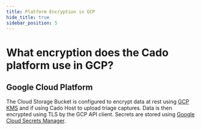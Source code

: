 ```yaml
---
title: Platform Encryption in GCP
hide_title: true
sidebar_position: 5
---
```


# What encryption does the Cado platform use in GCP?

## Google Cloud Platform
The Cloud Storage Bucket is configured to encrypt data at rest using [GCP KMS](https://cloud.google.com/security/products/security-key-management) and if using Cado Host to upload triage captures.
Data is then encrypted using TLS by the GCP API client.
Secrets are stored using [Google Cloud Secrets Manager](https://cloud.google.com/security/products/secret-manager).
